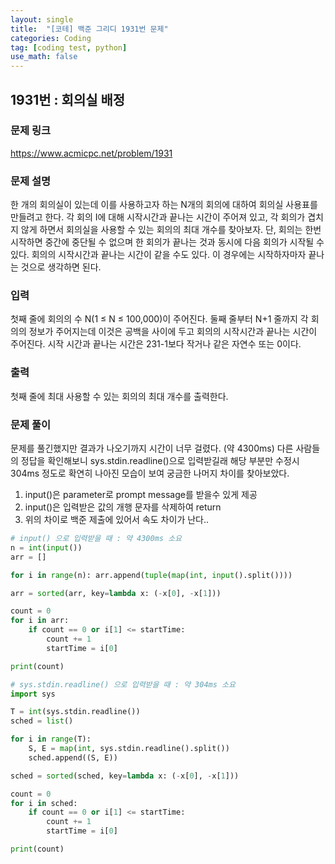 ```yaml
---
layout: single
title:  "[코테] 백준 그리디 1931번 문제"
categories: Coding
tag: [coding test, python]
use_math: false
---
```


## 1931번 : 회의실 배정
### 문제 링크
<https://www.acmicpc.net/problem/1931>

### 문제 설명
한 개의 회의실이 있는데 이를 사용하고자 하는 N개의 회의에 대하여 회의실 사용표를 만들려고 한다. 각 회의 I에 대해 시작시간과 끝나는 시간이 주어져 있고, 각 회의가 겹치지 않게 하면서 회의실을 사용할 수 있는 회의의 최대 개수를 찾아보자. 단, 회의는 한번 시작하면 중간에 중단될 수 없으며 한 회의가 끝나는 것과 동시에 다음 회의가 시작될 수 있다. 회의의 시작시간과 끝나는 시간이 같을 수도 있다. 이 경우에는 시작하자마자 끝나는 것으로 생각하면 된다.

### 입력
첫째 줄에 회의의 수 N(1 ≤ N ≤ 100,000)이 주어진다. 둘째 줄부터 N+1 줄까지 각 회의의 정보가 주어지는데 이것은 공백을 사이에 두고 회의의 시작시간과 끝나는 시간이 주어진다. 시작 시간과 끝나는 시간은 231-1보다 작거나 같은 자연수 또는 0이다.

### 출력
첫째 줄에 최대 사용할 수 있는 회의의 최대 개수를 출력한다.

### 문제 풀이
문제를 풀긴했지만 결과가 나오기까지 시간이 너무 걸렸다. (약 4300ms)
다른 사람들의 정답을 확인해보니 sys.stdin.readline()으로 입력받길래 해당 부분만 수정시 304ms 정도로 확연히 나아진 모습이 보여 궁금한 나머지 차이를 찾아보았다. 

1. input()은 parameter로 prompt message를 받을수 있게 제공
2. input()은 입력받은 값의 개행 문자를 삭제하여 return 
3. 위의 차이로 백준 제출에 있어서 속도 차이가 난다..


```python
# input() 으로 입력받을 때 : 약 4300ms 소요
n = int(input())
arr = []

for i in range(n): arr.append(tuple(map(int, input().split())))

arr = sorted(arr, key=lambda x: (-x[0], -x[1]))

count = 0
for i in arr:
    if count == 0 or i[1] <= startTime:
        count += 1
        startTime = i[0]

print(count)
```


```python
# sys.stdin.readline() 으로 입력받을 때 : 약 304ms 소요
import sys

T = int(sys.stdin.readline())
sched = list()

for i in range(T):
    S, E = map(int, sys.stdin.readline().split())
    sched.append((S, E))

sched = sorted(sched, key=lambda x: (-x[0], -x[1]))

count = 0
for i in sched:
    if count == 0 or i[1] <= startTime:
        count += 1
        startTime = i[0]

print(count)
```
